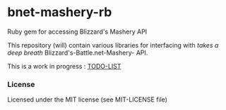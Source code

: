 bnet-mashery-rb
===============

Ruby gem for accessing Blizzard's Mashery API

This repository (will) contain various libraries for interfacing with *takes a deep breath* Blizzard's-Battle.net-Mashery- API.

This is a work in progress : [TODO-LIST](https://github.com/keikun17/bnet-mashery-rb/blob/master/TODO.md)
### License

Licensed under the MIT license (see MIT-LICENSE file)
